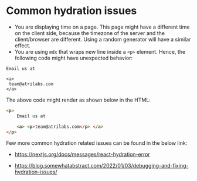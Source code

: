 # Common hydration issues

-   You are displaying time on a page. This page might have a different time on the client side, because the timezone of the server and the client/browser are different. Using a random generator will have a similar effect.
-   You are using `mdx` that wraps new line inside a `<p>` element. Hence, the following code might have unexpected behavior:

<!-- prettier-ignore-start -->
```mdx
Email us at

<a>
 team@atrilabs.com
</a>
```
<!-- prettier-ignore-end -->

The above code might render as shown below in the HTML:

```html
<p>
	Email us at

	<a> <p>team@atrilabs.com</p> </a>
</p>
```

Few more common hydration related issues can be found in the below link:

-   https://nextjs.org/docs/messages/react-hydration-error

-   https://blog.somewhatabstract.com/2022/01/03/debugging-and-fixing-hydration-issues/
